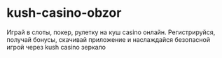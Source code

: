# kush-casino-obzor
Играй в слоты, покер, рулетку на куш casino онлайн. Регистрируйся, получай бонусы, скачивай приложение и наслаждайся безопасной игрой через kush casino зеркало
